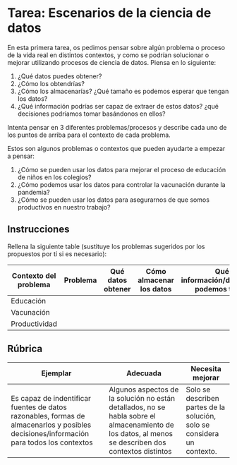 # Tarea: Escenarios de la ciencia de datos

En esta primera tarea, os pedimos pensar sobre algún problema o proceso de la vida real en distintos contextos, y como se podrían solucionar o mejorar utilizando procesos de ciencia de datos. Piensa en lo siguiente:

1. ¿Qué datos puedes obtener?
1. ¿Cómo los obtendrías?
1. ¿Cómo los almacenarías? ¿Qué tamaño es podemos esperar que tengan los datos?
1. ¿Qué información podrías ser capaz de extraer de estos datos? ¿qué decisiones podríamos tomar basándonos en ellos?

Intenta pensar en 3 diferentes problemas/procesos y describe cada uno de los puntos de arriba para el contexto de cada problema.

Estos son algunos problemas o contextos que pueden ayudarte a empezar a pensar:

1. ¿Cómo se pueden usar los datos para mejorar el proceso de educación de niños en los colegios?
1. ¿Cómo podemos usar los datos para controlar la vacunación durante la pandemia?
1. ¿Cómo se pueden usar los datos para asegurarnos de que somos productivos en nuestro trabajo?

## Instrucciones

Rellena la siguiente table (sustituye los problemas sugeridos por los propuestos por tí si es necesario):

| Contexto del problema | Problema | Qué datos obtener | Cómo almacenar los datos | Qué información/decisiones podemos tomar | 
|----------------|---------|-----------------------|-----------------------|--------------------------------------|
| Educación | | | | |
| Vacunación | | | | |
| Productividad | | | | |

## Rúbrica

Ejemplar | Adecuada | Necesita mejorar
--- | --- | -- |
Es capaz de indentificar fuentes de datos razonables, formas de almacenarlos y posibles decisiones/información para todos los contextos | Algunos aspectos de la solución no están detallados, no se habla sobre el almacenamiento de los datos, al menos se describen dos contextos distintos | Solo se describen partes de la solución, solo se considera un contexto.